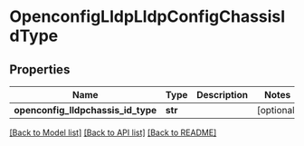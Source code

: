 # OpenconfigLldpLldpConfigChassisIdType

## Properties
Name | Type | Description | Notes
------------ | ------------- | ------------- | -------------
**openconfig_lldpchassis_id_type** | **str** |  | [optional] 

[[Back to Model list]](../README.md#documentation-for-models) [[Back to API list]](../README.md#documentation-for-api-endpoints) [[Back to README]](../README.md)


